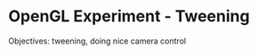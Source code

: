 OpenGL Experiment - Tweening
============================

Objectives: tweening, doing nice camera control
